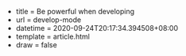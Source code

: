  - title = Be powerful when developing
 - url = develop-mode
 - datetime = 2020-09-24T20:17:34.394508+08:00
 - template = article.html
 - draw = false


